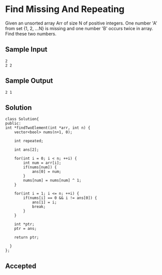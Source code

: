 
# Find Missing And Repeating

Given an unsorted array Arr of size N of positive integers. One number 'A' from set {1, 2, …N} is missing and one number 'B' occurs twice in array. Find these two numbers.
## Sample Input
	2
	2 2

## Sample Output
	2 1

    

## Solution
    class Solution{
	public:
    int *findTwoElement(int *arr, int n) {
        vector<bool> nums(n+1, 0);

        int repeated;
        
        int ans[2];

        for(int i = 0; i < n; ++i) {
            int num = arr[i];
            if(nums[num]) {
                ans[0] = num;
            }
            nums[num] = nums[num] ^ 1;
        }

        for(int i = 1; i <= n; ++i) {
            if(nums[i] == 0 && i != ans[0]) {
                ans[1] = i;
                break;
            }
        }

        int *ptr;
        ptr = ans;

        return ptr;

  	  }
	};


 

 




## Accepted
